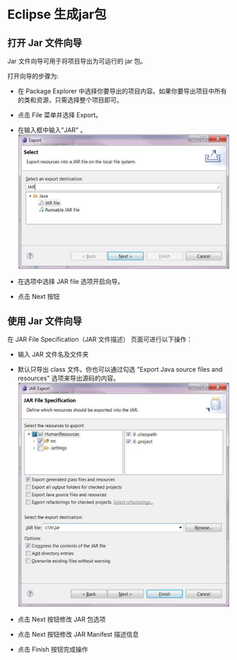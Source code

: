 # Eclipse 生成jar包 

## 打开 Jar 文件向导

Jar 文件向导可用于将项目导出为可运行的 jar 包。

打开向导的步骤为:

* 在 Package Explorer 中选择你要导出的项目内容。如果你要导出项目中所有的类和资源，只需选择整个项目即可。
* 点击 File 菜单并选择 Export。
* 在输入框中输入"JAR" 。
![](images/eclipse-create-jar-files/create_jar_1.jpg)

* 在选项中选择 JAR file 选项开启向导。
* 点击 Next 按钮

## 使用 Jar 文件向导

在 JAR File Specification（JAR 文件描述） 页面可进行以下操作：

* 输入 JAR 文件名及文件夹
* 默认只导出 class 文件。你也可以通过勾选 "Export Java source files and resources" 选项来导出源码的内容。
![](images/eclipse-create-jar-files/create_jar_2.jpg)

* 点击 Next 按钮修改 JAR 包选项
* 点击 Next 按钮修改 JAR Manifest 描述信息
* 点击 Finish 按钮完成操作
